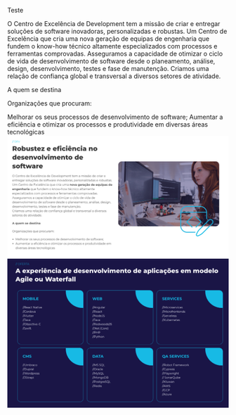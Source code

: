 Teste

O Centro de Excelência de Development tem a missão de criar e entregar soluções de software inovadoras, personalizadas e robustas.
Um Centro de Excelência que cria uma nova geração de equipas de engenharia que fundem o know-how técnico altamente especializados com processos e ferramentas comprovadas.
Asseguramos a capacidade de otimizar o ciclo de vida de desenvolvimento de software desde o planeamento, análise, design, desenvolvimento, testes e fase de manutenção.
Criamos uma relação de confiança global e transversal a diversos setores de atividade.

A quem se destina

Organizações que procuram:

Melhorar os seus processos de desenvolvimento de software;
Aumentar a eficiência e otimizar os processos e produtividade em diversas áreas tecnológicas
![Alt text](image-1.png)
![Alt text](image.png)